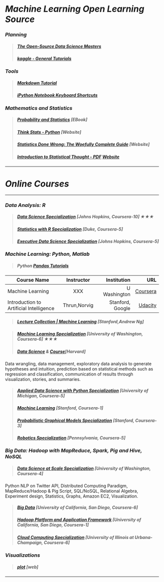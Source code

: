 # *Machine Learning Open Learning Source*

### *Planning* 
>##### [The Open-Source Data Science Masters](https://github.com/datasciencemasters/go/blob/master/README.md)
>##### [kaggle - General Tutorials](https://www.kaggle.com/wiki/Tutorials)

### *Tools* 
>##### [Markdown Tutorial](https://github.com/time2036/Machine_Learning_Notes/blob/master/Markdown%20Tutorial.md)
>##### [iPython Notebook Keyboard Shortcuts](http://johnlaudun.org/20131228-ipython-notebook-keyboard-shortcuts/)



### *Mathematics and Statistics*
>##### [Probability and Statistics](http://wiki.stat.ucla.edu/socr/index.php/Probability_and_statistics_EBook) [EBook]
>##### [Think Stats - Python](http://greenteapress.com/thinkstats/) [Website]
>##### [Statistics Done Wrong: The Woefully Complete Guide](https://www.statisticsdonewrong.com/) [Website]
>##### [Introduction to Statistical Thought - PDF](http://people.math.umass.edu/~lavine/Book/book.html) [Website](http://people.math.umass.edu/~lavine/Book/book.html)

***
# *Online Courses*
***
### *Data Analysis: R*
>##### [Data Science Specialization](https://www.coursera.org/specializations/jhu-data-science) [Johns Hopkins, Coursera-10]  ★★★
>##### [Statistics with R Specialization](https://www.coursera.org/specializations/statistics) [Duke, Coursera-5]
>##### [Executive Data Science Specialization](https://www.coursera.org/specializations/executive-data-science) [Johns Hopkins, Coursera-5]


### *Machine Learning: Python, Matlab*
>##### Python [Pandas Tutorials](http://pandas.pydata.org/pandas-docs/stable/tutorials.html)


| Course Name                               | Instructor           | Institution     | URL          |
| ----------------------------------------- |:--------------------:| ------------:   | ------------:| 
| Machine Learning                          | XXX                  | U Washington    | [Coursera](https://www.coursera.org/specializations/machine-learning)|
| Introduction to Artificial Intelligence   | Thrun,Norvig         | Stanford, Google| [Udacity](https://www.udacity.com/course/cs271)|

>##### [Lecture Collection | Machine Learning](https://www.youtube.com/playlist?list=PLA89DCFA6ADACE599&spfreload=10) [Stanford,Andrew Ng]


>##### [Machine Learning Specialization](https://www.coursera.org/specializations/machine-learning) [University of Washington, Coursera-6]  ★★★
>##### [Data Science](http://bit.ly/harvarddatasciencevideos) & [Course](http://bit.ly/harvarddatasciencecourse)[Harvard]
Data wrangling, data management, exploratory data analysis to generate hypotheses and intuition, prediction based on statistical methods such as regression and classification, communication of results through visualization, stories, and summaries.
 
>##### [Applied Data Science with Python Specialization](https://www.coursera.org/specializations/data-science-python) [University of Michigan, Coursera-5]
>##### [Machine Learning](https://www.coursera.org/learn/machine-learning) [Stanford, Coursera-1]
>##### [Probabilistic Graphical Models Specialization](https://www.coursera.org/specializations/probabilistic-graphical-models)  [Stanford, Coursera-3]
>##### [Robotics Specialization](https://www.coursera.org/specializations/robotics) [Pennsylvania, Coursera-5]


### *Big Data: Hadoop with MapReduce, Spark, Pig and Hive, NoSQL*
>##### [Data Science at Scale Specialization](https://www.coursera.org/specializations/data-science) [University of Washington, Coursera-4]
Python NLP on Twitter API, Distributed Computing Paradigm, MapReduce/Hadoop & Pig Script, SQL/NoSQL, Relational Algebra, Experiment design, Statistics, Graphs, Amazon EC2, Visualization.
 
>##### [Big Data](https://www.coursera.org/specializations/executive-data-science) [University of California, San Diego, Coursera-6]
>##### [Hadoop Platform and Application Framework](https://www.coursera.org/learn/hadoop) [University of California, San Diego, Coursera-1]
>##### [Cloud Computing Specialization](https://www.coursera.org/specializations/cloud-computing) [University of Illinois at Urbana-Champaign, Coursera-6]

### *Visualizations*
>##### [plot](https://plot.ly/python/ipython-notebook-tutorial/#introduction) [web]



***

